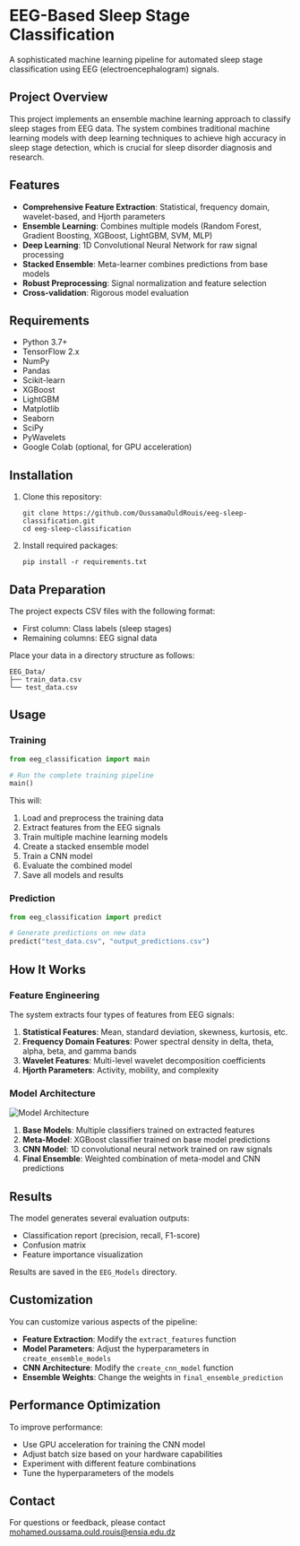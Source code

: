 # EEG-Based Sleep Stage Classification

A sophisticated machine learning pipeline for automated sleep stage classification using EEG (electroencephalogram) signals.

## Project Overview

This project implements an ensemble machine learning approach to classify sleep stages from EEG data. The system combines traditional machine learning models with deep learning techniques to achieve high accuracy in sleep stage detection, which is crucial for sleep disorder diagnosis and research.

## Features

- **Comprehensive Feature Extraction**: Statistical, frequency domain, wavelet-based, and Hjorth parameters
- **Ensemble Learning**: Combines multiple models (Random Forest, Gradient Boosting, XGBoost, LightGBM, SVM, MLP)
- **Deep Learning**: 1D Convolutional Neural Network for raw signal processing
- **Stacked Ensemble**: Meta-learner combines predictions from base models
- **Robust Preprocessing**: Signal normalization and feature selection
- **Cross-validation**: Rigorous model evaluation

## Requirements

- Python 3.7+
- TensorFlow 2.x
- NumPy
- Pandas
- Scikit-learn
- XGBoost
- LightGBM
- Matplotlib
- Seaborn
- SciPy
- PyWavelets
- Google Colab (optional, for GPU acceleration)

## Installation

1. Clone this repository:
   ```
   git clone https://github.com/OussamaOuldRouis/eeg-sleep-classification.git
   cd eeg-sleep-classification
   ```

2. Install required packages:
   ```
   pip install -r requirements.txt
   ```

## Data Preparation

The project expects CSV files with the following format:
- First column: Class labels (sleep stages)
- Remaining columns: EEG signal data

Place your data in a directory structure as follows:
```
EEG_Data/
├── train_data.csv
└── test_data.csv
```

## Usage

### Training

```python
from eeg_classification import main

# Run the complete training pipeline
main()
```

This will:
1. Load and preprocess the training data
2. Extract features from the EEG signals
3. Train multiple machine learning models
4. Create a stacked ensemble model
5. Train a CNN model
6. Evaluate the combined model
7. Save all models and results

### Prediction

```python
from eeg_classification import predict

# Generate predictions on new data
predict("test_data.csv", "output_predictions.csv")
```

## How It Works

### Feature Engineering

The system extracts four types of features from EEG signals:

1. **Statistical Features**: Mean, standard deviation, skewness, kurtosis, etc.
2. **Frequency Domain Features**: Power spectral density in delta, theta, alpha, beta, and gamma bands
3. **Wavelet Features**: Multi-level wavelet decomposition coefficients
4. **Hjorth Parameters**: Activity, mobility, and complexity

### Model Architecture

![Model Architecture](model_architecture.png)

1. **Base Models**: Multiple classifiers trained on extracted features
2. **Meta-Model**: XGBoost classifier trained on base model predictions
3. **CNN Model**: 1D convolutional neural network trained on raw signals
4. **Final Ensemble**: Weighted combination of meta-model and CNN predictions

## Results

The model generates several evaluation outputs:
- Classification report (precision, recall, F1-score)
- Confusion matrix
- Feature importance visualization

Results are saved in the `EEG_Models` directory.

## Customization

You can customize various aspects of the pipeline:

- **Feature Extraction**: Modify the `extract_features` function
- **Model Parameters**: Adjust the hyperparameters in `create_ensemble_models`
- **CNN Architecture**: Modify the `create_cnn_model` function
- **Ensemble Weights**: Change the weights in `final_ensemble_prediction`

## Performance Optimization

To improve performance:
- Use GPU acceleration for training the CNN model
- Adjust batch size based on your hardware capabilities
- Experiment with different feature combinations
- Tune the hyperparameters of the models


## Contact
For questions or feedback, please contact [mohamed.oussama.ould.rouis@ensia.edu.dz](mailto:mohamed.oussama.ould.rouis@ensia.edu.dz)
